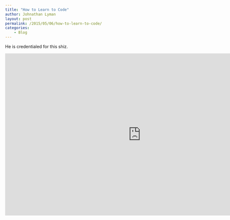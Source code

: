 ```yaml
---
title: "How to Learn to Code"
author: Johnathan Lyman
layout: post
permalink: /2015/05/06/how-to-learn-to-code/
categories:
    - Blog
---
```


He is credentialed for this shiz.

<iframe class="youtube-player" type="text/html" width="882" height="527" src="https://www.youtube.com/embed/mvK0UzFNw1Q?version=3&amp;rel=1&amp;fs=1&amp;autohide=2&amp;showsearch=0&amp;showinfo=1&amp;iv_load_policy=1&amp;wmode=transparent" frameborder="0" allowfullscreen="true"></iframe>

